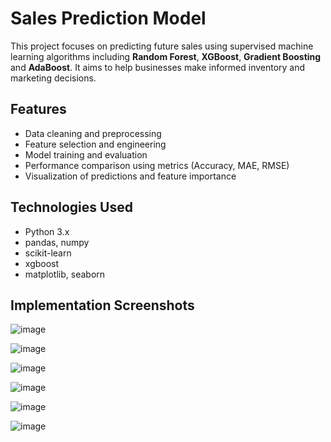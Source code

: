 # Sales Prediction Model

This project focuses on predicting future sales using supervised machine learning algorithms including **Random Forest**, **XGBoost**, **Gradient Boosting** and **AdaBoost**. It aims to help businesses make informed inventory and marketing decisions.

## Features

- Data cleaning and preprocessing
- Feature selection and engineering
- Model training and evaluation
- Performance comparison using metrics (Accuracy, MAE, RMSE)
- Visualization of predictions and feature importance

## Technologies Used

- Python 3.x
- pandas, numpy
- scikit-learn
- xgboost
- matplotlib, seaborn

## Implementation Screenshots

![image](https://github.com/user-attachments/assets/65a7feb2-6542-43cf-a4e6-d9eb201bf4d7)

![image](https://github.com/user-attachments/assets/581ffd6d-f1be-4c13-b467-c6211c732564)

![image](https://github.com/user-attachments/assets/5d5c1aa5-45b9-40c0-b556-a7d611c2d409)

![image](https://github.com/user-attachments/assets/824b6c41-2e7a-4b1c-92f6-6f16ae529d23)

![image](https://github.com/user-attachments/assets/961a6e7e-4cea-46f3-acc3-296277b4a683)

![image](https://github.com/user-attachments/assets/71fb74a6-5489-4586-b693-790fdcabea04)
